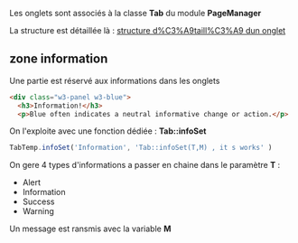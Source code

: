 Les onglets sont associés à la classe **Tab** du module **PageManager**

La structure est détaillée là : [structure d%C3%A9taill%C3%A9 dun onglet](./structure.md#structure-d%C3%A9taill%C3%A9-dun-onglet)

## zone information

Une partie est réservé aux informations dans les onglets

```html
<div class="w3-panel w3-blue">
  <h3>Information!</h3>
  <p>Blue often indicates a neutral informative change or action.</p>
```




On l'exploite avec une fonction dédiée : **Tab::infoSet**
```js
TabTemp.infoSet('Information', 'Tab::infoSet(T,M) , it s works' )
```

On gere 4 types d'informations a passer en chaine  dans le paramètre  **T** :
- Alert
- Information
- Success
- Warning

Un message est ransmis avec la variable **M**

